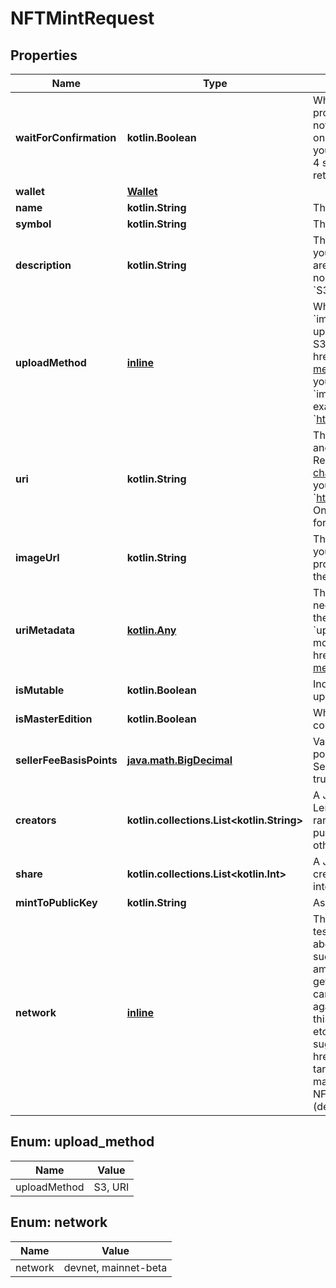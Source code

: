 
# NFTMintRequest

## Properties
Name | Type | Description | Notes
------------ | ------------- | ------------- | -------------
**waitForConfirmation** | **kotlin.Boolean** | Whether to wait for the NFT mint to be confirmed on the blockchain or simply be processed.  Processed means that our node has picked up the transaction request, but not that it was confirmed by the Solana cluster.   Confirmed means that the cluster voted on your transaction and approved it. To be completely sure that the NFT was minted, you can either set &#x60;wait_for_confirmation&#x3D;True&#x60; (call takes 20 seconds with True; about 4 seconds for processed) or you can [get the metadata](/#tag/Solana-NFT/operation/solanaGetNFT) from the mint returned. Once it returns the NFT metadata, then the NFT should have been successfully minted.  |  [optional]
**wallet** | [**Wallet**](Wallet.md) |  |  [optional]
**name** | **kotlin.String** | The name of the token. Limited to 32 characters. Stored on the blockchain. |  [optional]
**symbol** | **kotlin.String** | The symbol of the token. Limited to 10 characters. Stored on the blockchain. |  [optional]
**description** | **kotlin.String** | The description of the NFT. Limited to 2000 characters. Not stored on the blockchain.         If you are providing your own &#x60;uri&#x60; (see above), then you do not need to provide this.  If you are not providing your own &#x60;uri&#x60; and you do not provide this, then there wills simply be no description.  Only provide a value for &#x60;description&#x60; if the &#x60;upload_method&#x60; is set to &#x60;S3&#x60; (see the description for &#x60;upload_method&#x60; above). |  [optional]
**uploadMethod** | [**inline**](#UploadMethod) | When you choose &#x60;S3&#x60;, all of the &#x60;name&#x60;, &#x60;description&#x60;, &#x60;symbol&#x60;, &#x60;uri_metadata&#x60;, and &#x60;image_url&#x60; are put into a JSON dictionary and uploaded to S3 as a JSON file.  This is uploaded to an AWS S3 bucket we own, and is an option we provide at no charge. The S3 link to this file is stored in the NFT&#39;s account on the blockchain. Learn more  &lt;a href&#x3D;\&quot;https://blockchainapi.com/2022/01/18/how-to-format-off-chain-nft-metadata.html\&quot; target&#x3D;\&quot;_blank\&quot;&gt;here&lt;/a&gt;.  When you choose &#x60;URI&#x60;, the &#x60;uri&#x60; you provide is stored on the blockchain, and the &#x60;uri_metadata&#x60;, &#x60;description&#x60;, and &#x60;image_url&#x60; are ignored and not stored anywhere. &#x60;S3&#x60; is NOT involved in this case.   An example of a &#x60;uri&#x60; you would provide is an Arweave URL, like this: &#x60;https://arweave.net/_Y8tETU3FbAFZSM1wXNeWPweWwrW9K6oSF1SYi_bH9A&#x60;. |  [optional]
**uri** | **kotlin.String** | The &#x60;uri&#x60; you provide is stored on the blockchain, and the &#x60;uri_metadata&#x60;, &#x60;description&#x60;, and &#x60;image_url&#x60; are ignored and not stored anywhere. &#x60;S3&#x60; is NOT involved in this case.   Read more &lt;a href&#x3D;\&quot;https://blockchainapi.com/2022/01/18/how-to-format-off-chain-nft-metadata.html\&quot; target&#x3D;\&quot;_blank\&quot;&gt;here&lt;/a&gt;.  An example of a &#x60;uri&#x60; you would provide is an Arweave URL, like this: &#x60;https://arweave.net/_Y8tETU3FbAFZSM1wXNeWPweWwrW9K6oSF1SYi_bH9A&#x60;.  Only provide a value for &#x60;uri&#x60; if the &#x60;upload_method&#x60; is set to &#x60;URI&#x60; (see the description for &#x60;upload_method&#x60; above). |  [optional]
**imageUrl** | **kotlin.String** | The URL of the image of the NFT.         If you are providing your own &#x60;uri&#x60; (see above), then you do not need to provide this.  If you are not providing your own &#x60;uri&#x60; and you do not provide this, then there wills simply be no image.  Only provide a value for &#x60;image_url&#x60; if the &#x60;upload_method&#x60; is set to &#x60;S3&#x60; (see the description for &#x60;upload_method&#x60; above). |  [optional]
**uriMetadata** | [**kotlin.Any**](.md) | The off-chain metadata.        If you are providing your own &#x60;uri&#x60; (see above), then you do not need to provide this.  If you are not providing your own &#x60;uri&#x60; and you do not provide this, then there wills simply be no image.  Only provide a value for &#x60;uri_metadata&#x60; if the &#x60;upload_method&#x60; is set to &#x60;S3&#x60; (see the description for &#x60;upload_method&#x60; above).  Learn more about how to format this metadata &lt;a href&#x3D;\&quot;https://blockchainapi.com/2022/01/18/how-to-format-off-chain-nft-metadata.html\&quot; target&#x3D;\&quot;_blank\&quot;&gt;here&lt;/a&gt;. |  [optional]
**isMutable** | **kotlin.Boolean** | Indicates whether or not the NFT created is mutable. If mutable, the NFT can be updated later. Once set to immutable, the NFT is unable to be changed.  |  [optional]
**isMasterEdition** | **kotlin.Boolean** | Whether or not the NFT is a master edition NFT. Saves about 0.001 SOL in transaction costs when set to false.  |  [optional]
**sellerFeeBasisPoints** | [**java.math.BigDecimal**](java.math.BigDecimal.md) | Valid values from 0 to 10000. Must be an integer.  Represents the number of basis points that the seller receives as a fee upon sale.  E.g., 100 indicates a 1% seller fee. Seller does not receive a fee when \&quot;primary_sale_has_happened\&quot; is set to true.  Will be set to false after first sale has occurred.  |  [optional]
**creators** | **kotlin.collections.List&lt;kotlin.String&gt;** | A JSON encoded string representing an array / list.  The designated creators of the NFT. Length of the creator list must match length of the list of share.  Valid lengths of the list range from 1 to 5. Each item in the list must be a valid public key address.    Only the public key corresponding to the seed phrase provided will be marked as verified. Any other creators supplied will be marked as unverified.  |  [optional]
**share** | **kotlin.collections.List&lt;kotlin.Int&gt;** | A JSON encoded string representing an array / list.  The share of the royalty that each creator gets. Valid values range from 0 to 100. Sum of the values must equal 100.  Only integer value accepted. Length of the share list must match length of the list of creators.  |  [optional]
**mintToPublicKey** | **kotlin.String** | Assign ownership of the NFT to the public key address given by &#x60;mint_to_public_key&#x60;  |  [optional]
**network** | [**inline**](#Network) | This determines which network you choose to run the API calls on. We recommend first testing on the devnet, because minting an NFT costs a little above 0.01 SOL, which is about $1.60 at the time of this writing.  When you run on the mainnet-beta, each successful call will deduct approximately that much. When you run on the devnet, that amount is deducted from a simulated amount, so you are not paying with real SOL. To get SOL on the devnet,   airdrop SOL to this address using the CLI. Keep in mind that you can only do this every so often. If you are rate-limited, consider using a VPN and trying again, or just waiting. To get SOL on the mainnet-beta, you    must transfer real SOL to this account from another wallet (e.g., from another wallet you own, from an exchange, etc.). We hope to make this process easier in the future, and if you have any suggestions, please add them    as an issue on our &lt;a href&#x3D;\&quot;https://github.com/BL0CK-X/the-blockchain-api\&quot; target&#x3D;\&quot;_blank\&quot;&gt;GitHub repository&lt;/a&gt; for the API. To get a fee estimate, make a GET requests to the &lt;a href&#x3D;\&quot;#tag/Solana-NFT/paths/~1solana~1nft~1mint~1fee/get\&quot;&gt;v1/solana/nft/mint/fee endpoint&lt;/a&gt; (details in sidebar).  |  [optional]


<a name="UploadMethod"></a>
## Enum: upload_method
Name | Value
---- | -----
uploadMethod | S3, URI


<a name="Network"></a>
## Enum: network
Name | Value
---- | -----
network | devnet, mainnet-beta



